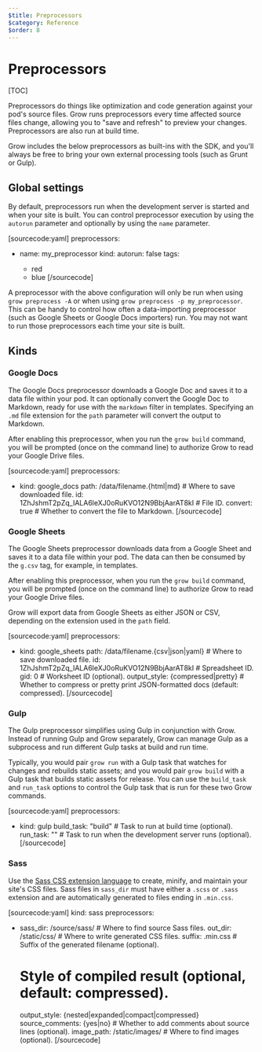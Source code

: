 ```yaml
---
$title: Preprocessors
$category: Reference
$order: 8
---
```

# Preprocessors

[TOC]

Preprocessors do things like optimization and code generation against your pod's source files. Grow runs preprocessors every time affected source files change, allowing you to "save and refresh" to preview your changes. Preprocessors are also run at build time.

Grow includes the below preprocessors as built-ins with the SDK, and you'll always be free to bring your own external processing tools (such as Grunt or Gulp).

## Global settings

By default, preprocessors run when the development server is started and when your site is built. You can control preprocessor execution by using the `autorun` parameter and optionally by using the `name` parameter.

[sourcecode:yaml]
preprocessors:
- name: my_preprocessor
  kind: <kind>
  autorun: false
  tags:
  - red
  - blue
[/sourcecode]

A preprocessor with the above configuration will only be run when using `grow preprocess -A` or when using `grow preprocess -p my_preprocessor`. This can be handy to control how often a data-importing preprocessor (such as Google Sheets or Google Docs importers) run. You may not want to run those preprocessors each time your site is built.

## Kinds

### Google Docs

The Google Docs preprocessor downloads a Google Doc and saves it to a data file within your pod. It can optionally convert the Google Doc to Markdown, ready for use with the `markdown` filter in templates. Specifying an `.md` file extension for the `path` parameter will convert the output to Markdown.

After enabling this preprocessor, when you run the `grow build` command, you will be prompted (once on the command line) to authorize Grow to read your Google Drive files.

[sourcecode:yaml]
preprocessors:
- kind: google_docs
  path: /data/filename.{html|md}                        # Where to save downloaded file.
  id: 1ZhJshmT2pZq_IALA6leXJ0oRuKVO12N9BbjAarAT8kI      # File ID.
  convert: true                                         # Whether to convert the file to Markdown.
[/sourcecode]

### Google Sheets

The Google Sheets preprocessor downloads data from a Google Sheet and saves it to a data file within your pod. The data can then be consumed by the `g.csv` tag, for example, in templates.

After enabling this preprocessor, when you run the `grow build` command, you will be prompted (once on the command line) to authorize Grow to read your Google Drive files.

Grow will export data from Google Sheets as either JSON or CSV, depending on the extension used in the `path` field.

[sourcecode:yaml]
preprocessors:
- kind: google_sheets
  path: /data/filename.{csv|json|yaml}                  # Where to save downloaded file.
  id: 1ZhJshmT2pZq_IALA6leXJ0oRuKVO12N9BbjAarAT8kI      # Spreadsheet ID.
  gid: 0                                                # Worksheet ID (optional).
  output_style: {compressed|pretty}                     # Whether to compress or pretty print JSON-formatted docs (default: compressed).
[/sourcecode]

### Gulp

The Gulp preprocessor simplifies using Gulp in conjunction with Grow. Instead of running Gulp and Grow separately, Grow can manage Gulp as a subprocess and run different Gulp tasks at build and run time.

Typically, you would pair `grow run` with a Gulp task that watches for changes and rebuilds static assets; and you would pair `grow build` with a Gulp task that builds static assets for release. You can use the `build_task` and `run_task` options to control the Gulp task that is run for these two Grow commands.

[sourcecode:yaml]
preprocessors:
- kind: gulp
  build_task: "build"             # Task to run at build time (optional).
  run_task: ""                    # Task to run when the development server runs (optional).
[/sourcecode]

### Sass

Use the [Sass CSS extension language](http://sass-lang.com/) to create, minify, and maintain your site's CSS files. Sass files in `sass_dir` must have either a `.scss` or `.sass` extension and are automatically generated to files ending in `.min.css`.

[sourcecode:yaml]
kind: sass
preprocessors:
- sass_dir: /source/sass/         # Where to find source Sass files.
  out_dir: /static/css/           # Where to write generated CSS files.
  suffix: .min.css                # Suffix of the generated filename (optional).
  # Style of compiled result (optional, default: compressed).
  output_style: {nested|expanded|compact|compressed}
  source_comments: {yes|no}       # Whether to add comments about source lines (optional).
  image_path: /static/images/     # Where to find images (optional).
[/sourcecode]
